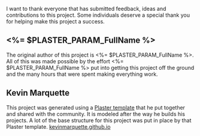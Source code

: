 I want to thank everyone that has submitted feedback, ideas and contributions to this project. Some individuals deserve a special thank you for helping make this project a success.

## <%= $PLASTER_PARAM_FullName %>

The original author of this project is <%= $PLASTER_PARAM_FullName %>. All of this was made possible by the effort <%= $PLASTER_PARAM_FullName %> put into getting this project off the ground and the many hours that were spent making everything work.

## Kevin Marquette

This project was generated using a [Plaster template](https://github.com/KevinMarquette/PlasterTemplates) that he put together and shared with the community. It is modeled after the way he builds his projects. A lot of the base structure for this project was put in place by that Plaster template. [kevinmarquette.github.io](http://kevinmarquette.github.io)
